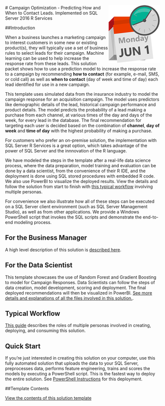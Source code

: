 <img src="Resources/Images/management.png" align="right">
# Campaign Optimization - Predicting How and When to Contact Leads.  Implemented on SQL Server 2016 R Services

##Introduction

When a business launches a marketing campaign to interest customers in some new or existing product(s), they will typically use  a set of  business rules to select leads for their campaign.  Machine learning can be used to help increase the response rate from these leads.   This solution packet shows how to use a prediction model to increase the response rate to a campaign by recommending  **how to contact** (for example, e-mail, SMS, or cold call) as well as **when to contact** (day of week and time of day) each lead identified for use in a new campaign.

This template uses simulated data from the insurance industry to model the campaign response for an acquisition campaign. The model uses predictors like demographic details of the lead, historical campaign performance and product details. The model predicts the probability of a lead making a purchase from each channel, at various times of the day and days of the week, for every lead in the database. The final recommendation for targeting each user is decided based on the combination of **channel**, **day of week** and **time of day** with the highest probability of making a purchase. 

For customers who prefer an on-premise solution, the implementation with SQL Server R Services is a great option, which takes advantage of the power of SQL Server and the innnovation of the R language. 

We have modeled the steps in the template after a real-life data science process, where the data preparation, model training and evaluation can be done by a data scientist, from the convenience of their R IDE, and the deployment is done using SQL stored procedures with embedded R code. We also use PowerBI to visualize the deployed results. View the details and follow the solution from start to finish with [this typical workflow](Resources/Instructions/Typical_Workflow.md) involving multiple personas.

For convenience we also illustrate how all of these steps can be executed on a SQL Server client environment (such as SQL Server Management Studio), as well as from other applications. We provide a Windows PowerShell script that invokes the SQL scripts and demonstrate the end-to-end modeling process.

## For the Business Manager

A high level description of this solution is [described here](Resources/business-manager.md).

## For the Data Scientist 

This template showcases the use of Random Forest and Gradient Boosting to model for Campaign Responses. Data Scientists can follow the steps of data creation, model development, scoring and deployment.  The final deployed recommendations will then be visualized in PowerBI. [See more details and explanations of all the files involved in this solution.](Resources/data-scientist.md).

## Typical Workflow
[This guide](Resources/Instructions/Typical_Workflow.md) describes the roles of multiple personas involved in creating, deploying, and consuming this solution.

## Quick Start
If you’re just interested in creating this solution on your computer, use this fully automated solution that uploads the data to your SQL Server, preprocesses data, performs feature engineering, trains and scores the models by executing a PowerShell script. This is the fastest way to deploy the entire solution. See [PowerShell Instructions](Resources/Instructions/Powershell_Instructions.md) for this deployment.

##Template Contents 

[View the contents of this solution template](Resources/contents.md)